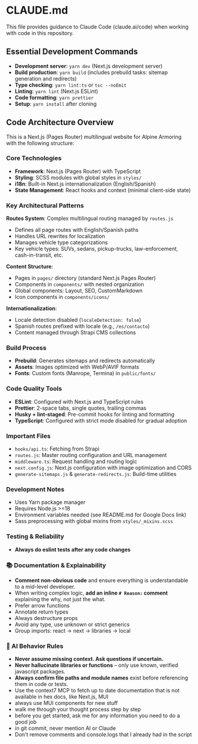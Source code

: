 # CLAUDE.md

This file provides guidance to Claude Code (claude.ai/code) when working with code in this repository.

## Essential Development Commands

- **Development server**: `yarn dev` (Next.js development server)
- **Build production**: `yarn build` (includes prebuild tasks: sitemap generation and redirects)
- **Type checking**: `yarn lint:ts` or `tsc --noEmit`
- **Linting**: `yarn lint` (Next.js ESLint)
- **Code formatting**: `yarn prettier`
- **Setup**: `yarn install` after cloning

## Code Architecture Overview

This is a Next.js (Pages Router) multilingual website for Alpine Armoring with the following structure:

### Core Technologies

- **Framework**: Next.js (Pages Router) with TypeScript
- **Styling**: SCSS modules with global styles in `styles/`
- **i18n**: Built-in Next.js internationalization (English/Spanish)
- **State Management**: React hooks and context (minimal client-side state)

### Key Architectural Patterns

**Routes System**: Complex multilingual routing managed by `routes.js`

- Defines all page routes with English/Spanish paths
- Handles URL rewrites for localization
- Manages vehicle type categorizations
- Key vehicle types: SUVs, sedans, pickup-trucks, law-enforcement, cash-in-transit, etc.

**Content Structure**:

- Pages in `pages/` directory (standard Next.js Pages Router)
- Components in `components/` with nested organization
- Global components: Layout, SEO, CustomMarkdown
- Icon components in `components/icons/`

**Internationalization**:

- Locale detection disabled (`localeDetection: false`)
- Spanish routes prefixed with locale (e.g., `/es/contacto`)
- Content managed through Strapi CMS collections

### Build Process

- **Prebuild**: Generates sitemaps and redirects automatically
- **Assets**: Images optimized with WebP/AVIF formats
- **Fonts**: Custom fonts (Manrope, Termina) in `public/fonts/`

### Code Quality Tools

- **ESLint**: Configured with Next.js and TypeScript rules
- **Prettier**: 2-space tabs, single quotes, trailing commas
- **Husky + lint-staged**: Pre-commit hooks for linting and formatting
- **TypeScript**: Configured with strict mode disabled for gradual adoption

### Important Files

- `hooks/api.ts`: Fetching from Strapi
- `routes.js`: Master routing configuration and URL management
- `middleware.ts`: Request handling and routing logic
- `next.config.js`: Next.js configuration with image optimization and CORS
- `generate-sitemaps.js` & `generate-redirects.js`: Build-time utilities

### Development Notes

- Uses Yarn package manager
- Requires Node.js >=18
- Environment variables needed (see README.md for Google Docs link)
- Sass preprocessing with global mixins from `styles/_mixins.scss`

### Testing & Reliability

- **Always do eslint tests after any code changes**

### 📚 Documentation & Explainability

- **Comment non-obvious code** and ensure everything is understandable to a mid-level developer.
- When writing complex logic, **add an inline `# Reason:` comment** explaining the why, not just the what.
- Prefer arrow functions
- Annotate return types
- Always destructure props
- Avoid any type, use unknown or strict generics
- Group imports: react → next → libraries → local

### 🧠 AI Behavior Rules

- **Never assume missing context. Ask questions if uncertain.**
- **Never hallucinate libraries or functions** – only use known, verified javascript packages.
- **Always confirm file paths and module names** exist before referencing them in code or tests.
- Use the context7 MCP to fetch up to date documentation that is not available in hex docs, like Next.js, MUI
- always use MUI components for new stuff
- walk me through your thought process step by step
- before you get started, ask me for any information you need to do a good job
- in git commit, never mention AI or Claude
- Don't remove comments and console.logs that I already had in the script
